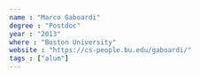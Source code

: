 ```yaml
---
name : "Marco Gaboardi"
degree : "Postdoc"
year : "2013"
where : "Boston University"
website : "https://cs-people.bu.edu/gaboardi/"
tags : ["alum"]
---
```

